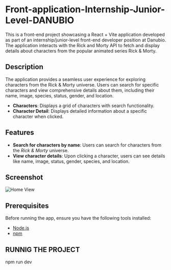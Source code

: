 # Front-application-Internship-Junior-Level-DANUBIO

This is a front-end project showcasing a React + Vite application developed as part of an internship/junior-level front-end developer position at Danubio. The application interacts with the Rick and Morty API to fetch and display details about characters from the popular animated series Rick & Morty.

## Description

The application provides a seamless user experience for exploring characters from the Rick & Morty universe. Users can search for specific characters and view comprehensive details about them, including their name, image, species, status, gender, and location.

- **Characters**: Displays a grid of characters with search functionality.
- **Character Detail**: Displays detailed information about a specific character when clicked.

## Features

- **Search for characters by name**: Users can search for characters from the *Rick & Morty* universe.
- **View character details**: Upon clicking a character, users can see details like name, image, status, gender, species, and location.


## Screenshot


![Home View](./screenshots/rick&morty.png)



## Prerequisites

Before running the app, ensure you have the following tools installed:

- [Node.js](https://nodejs.org/)
- [npm](https://www.npmjs.com/)

## RUNNIG THE PROJECT 

npm run dev

